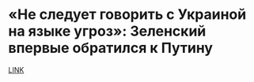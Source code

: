 # «Не следует говорить с Украиной на языке угроз»: Зеленский впервые обратился к Путину



[LINK](https://varlamov.ru/3416822.html)